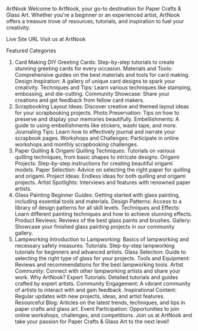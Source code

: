 <!-- # React + Vite

This template provides a minimal setup to get React working in Vite with HMR and some ESLint rules.

Currently, two official plugins are available: -->

<!-- - [@vitejs/plugin-react](https://github.com/vitejs/vite-plugin-react/blob/main/packages/plugin-react/README.md) uses [Babel](https://babeljs.io/) for Fast Refresh
- [@vitejs/plugin-react-swc](https://github.com/vitejs/vite-plugin-react-swc) uses [SWC](https://swc.rs/) for Fast Refresh -->


ArtNook
Welcome to ArtNook, your go-to destination for Paper Crafts & Glass Art. Whether you're a beginner or an experienced artist, ArtNook offers a treasure trove of resources, tutorials, and inspiration to fuel your creativity.

Live Site URL
Visit us at ArtNook

Featured Categories
1. Card Making
DIY Greeting Cards: Step-by-step tutorials to create stunning greeting cards for every occasion.
Materials and Tools: Comprehensive guides on the best materials and tools for card making.
Design Inspiration: A gallery of unique card designs to spark your creativity.
Techniques and Tips: Learn various techniques like stamping, embossing, and die-cutting.
Community Showcase: Share your creations and get feedback from fellow card makers.
2. Scrapbooking
Layout Ideas: Discover creative and themed layout ideas for your scrapbooking projects.
Photo Preservation: Tips on how to preserve and display your memories beautifully.
Embellishments: A guide to using embellishments like stickers, washi tape, and more.
Journaling Tips: Learn how to effectively journal and narrate your scrapbook pages.
Workshops and Challenges: Participate in online workshops and monthly scrapbooking challenges.
3. Paper Quilling & Origami
Quilling Techniques: Tutorials on various quilling techniques, from basic shapes to intricate designs.
Origami Projects: Step-by-step instructions for creating beautiful origami models.
Paper Selection: Advice on selecting the right paper for quilling and origami.
Project Ideas: Endless ideas for both quilling and origami projects.
Artist Spotlights: Interviews and features with renowned paper artists.
4. Glass Painting
Beginner Guides: Getting started with glass painting, including essential tools and materials.
Design Patterns: Access to a library of design patterns for all skill levels.
Techniques and Effects: Learn different painting techniques and how to achieve stunning effects.
Product Reviews: Reviews of the best glass paints and brushes.
Gallery: Showcase your finished glass painting projects in our community gallery.
5. Lampworking
Introduction to Lampworking: Basics of lampworking and necessary safety measures.
Tutorials: Step-by-step lampworking tutorials for beginners and advanced artists.
Glass Selection: Guide to selecting the right type of glass for your projects.
Tools and Equipment: Reviews and recommendations for the best lampworking tools.
Artist Community: Connect with other lampworking artists and share your work.
Why ArtNook?
Expert Tutorials: Detailed tutorials and guides crafted by expert artists.
Community Engagement: A vibrant community of artists to interact with and gain feedback.
Inspirational Content: Regular updates with new projects, ideas, and artist features.
Resourceful Blog: Articles on the latest trends, techniques, and tips in paper crafts and glass art.
Event Participation: Opportunities to join online workshops, challenges, and competitions.
Join us at ArtNook and take your passion for Paper Crafts & Glass Art to the next level!